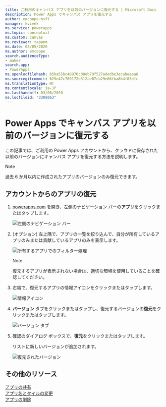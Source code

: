 ```yaml
---
title: ご利用のキャンバス アプリを以前のバージョンに復元する | Microsoft Docs
description: Power Apps でキャンバス アプリを復元する
author: emcoope-msft
manager: kvivek
ms.service: powerapps
ms.topic: conceptual
ms.custom: canvas
ms.reviewer: tapanm
ms.date: 03/05/2020
ms.author: emcoope
search.audienceType:
- maker
search.app:
- PowerApps
ms.openlocfilehash: b5ba55bc48976c08eb79f527adedbe3ecabeeea8
ms.sourcegitcommit: 629e47c769172e312ae07cb29e66fba8b4f03efc
ms.translationtype: HT
ms.contentlocale: ja-JP
ms.lasthandoff: 03/06/2020
ms.locfileid: "3308063"
---
```

# <a name="restore-a-canvas-app-to-a-previous-version-in-power-apps"></a>Power Apps でキャンバス アプリを以前のバージョンに復元する
この記事では、ご利用の Power Apps アカウントから、クラウドに保存された以前のバージョンにキャンバス アプリを復元する方法を説明します。

> [!NOTE]
> 過去 6 か月以内に作成されたアプリのバージョンのみ復元できます。

## <a name="restore-an-app-from-your-account"></a>アカウントからのアプリの復元
1. [powerapps.com](https://make.powerapps.com?utm_source=padocs&utm_medium=linkinadoc&utm_campaign=referralsfromdoc) を開き、左側のナビゲーション バーの**アプリ**をクリックまたはタップします。

    ![左側のナビゲーション バー](./media/restore-an-app/file-apps.png)

2. (オプション) 左上隅で、アプリの一覧を絞り込んで、自分が所有しているアプリのみまたは貢献しているアプリのみを表示します。

    ![所有するアプリでのフィルター処理](./media/restore-an-app/filter-list.png)

    > [!NOTE]
   > 復元するアプリが表示されない場合は、適切な環境を使用していることを確認してください。

3. 右端で、復元するアプリの情報アイコンをクリックまたはタップします。

    ![情報アイコン](./media/restore-an-app/app-options.png)

4. **バージョン** タブをクリックまたはタップし、復元するバージョンの**復元**をクリックまたはタップします。

    ![バージョン タブ](./media/restore-an-app/restore-button-2.png)

5. 確認のダイアログ ボックスで、**復元**をクリックまたはタップします。  

    リストに新しいバージョンが追加されます。

    ![復元されたバージョン](./media/restore-an-app/versions-added-2.png)

## <a name="more-resources"></a>その他のリソース
[アプリの共有](share-app.md)  
[アプリ名とタイルの変更](set-name-tile.md)  
[アプリの削除](delete-app.md)
